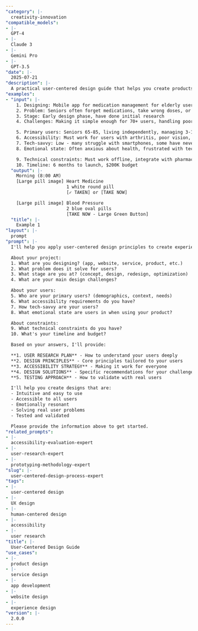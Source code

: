 ```yaml
---
"category": |-
  creativity-innovation
"compatible_models":
- |-
  GPT-4
- |-
  Claude 3
- |-
  Gemini Pro
- |-
  GPT-3.5
"date": |-
  2025-07-21
"description": |-
  A practical user-centered design guide that helps you create products and experiences truly designed for your users. Provide your project details and I'll guide you through a human-centered design process.
"examples":
- "input": |-
    1. Designing: Mobile app for medication management for elderly users
    2. Problem: Seniors often forget medications, take wrong doses, or get confused with multiple prescriptions
    3. Stage: Early design phase, have done initial research
    4. Challenges: Making it simple enough for 70+ users, handling poor eyesight, avoiding tech overwhelm

    5. Primary users: Seniors 65-85, living independently, managing 3-10 medications daily
    6. Accessibility: Must work for users with arthritis, poor vision, mild cognitive decline
    7. Tech-savvy: Low - many struggle with smartphones, some have never used apps
    8. Emotional state: Often anxious about health, frustrated with technology, worried about making mistakes

    9. Technical constraints: Must work offline, integrate with pharmacy systems
    10. Timeline: 6 months to launch, $200K budget
  "output": |-
    Morning (8:00 AM)
    [Large pill image] Heart Medicine
                       1 white round pill
                       [✓ TAKEN] or [TAKE NOW]

    [Large pill image] Blood Pressure
                       2 blue oval pills
                       [TAKE NOW - Large Green Button]
  "title": |-
    Example 1
"layout": |-
  prompt
"prompt": |-
  I'll help you apply user-centered design principles to create experiences that truly serve your users' needs. Let me gather information about your project and users.

  About your project:
  1. What are you designing? (app, website, service, product, etc.)
  2. What problem does it solve for users?
  3. What stage are you at? (concept, design, redesign, optimization)
  4. What are your main design challenges?

  About your users:
  5. Who are your primary users? (demographics, context, needs)
  6. What accessibility requirements do you have?
  7. How tech-savvy are your users?
  8. What emotional state are users in when using your product?

  About constraints:
  9. What technical constraints do you have?
  10. What's your timeline and budget?

  Based on your answers, I'll provide:

  **1. USER RESEARCH PLAN** - How to understand your users deeply
  **2. DESIGN PRINCIPLES** - Core principles tailored to your users
  **3. ACCESSIBILITY STRATEGY** - Making it work for everyone
  **4. DESIGN SOLUTIONS** - Specific recommendations for your challenge
  **5. TESTING APPROACH** - How to validate with real users

  I'll help you create designs that are:
  - Intuitive and easy to use
  - Accessible to all users
  - Emotionally resonant
  - Solving real user problems
  - Tested and validated

  Please provide the information above to get started.
"related_prompts":
- |-
  accessibility-evaluation-expert
- |-
  user-research-expert
- |-
  prototyping-methodology-expert
"slug": |-
  user-centered-design-process-expert
"tags":
- |-
  user-centered design
- |-
  UX design
- |-
  human-centered design
- |-
  accessibility
- |-
  user research
"title": |-
  User-Centered Design Guide
"use_cases":
- |-
  product design
- |-
  service design
- |-
  app development
- |-
  website design
- |-
  experience design
"version": |-
  2.0.0
---
```

